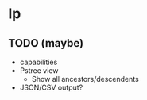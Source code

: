# lp

## TODO (maybe)

* capabilities
* Pstree view
  - Show all ancestors/descendents
* JSON/CSV output?
